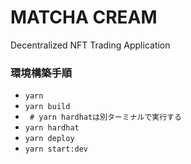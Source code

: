 # MATCHA CREAM

Decentralized NFT Trading Application

### 環境構築手順 

- `yarn`
- `yarn build`
- ` # yarn hardhatは別ターミナルで実行する`
- `yarn hardhat`
- `yarn deploy`
- `yarn start:dev`

